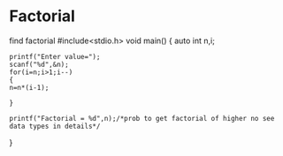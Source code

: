 # Factorial
find factorial
#include<stdio.h>
void main()
{
    auto int n,i;
    
    
    printf("Enter value=");
    scanf("%d",&n);
    for(i=n;i>1;i--)
    {
    n=n*(i-1);
    
    }

    printf("Factorial = %d",n);/*prob to get factorial of higher no see data types in details*/

}
